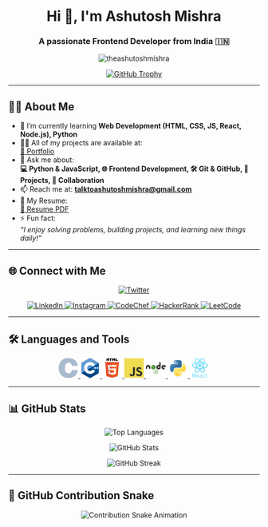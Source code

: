 <h1 align="center">Hi 👋, I'm Ashutosh Mishra</h1>
<h3 align="center">A passionate Frontend Developer from India 🇮🇳</h3>

<p align="center">
  <img src="https://komarev.com/ghpvc/?username=theashutoshmishra&label=Profile%20views&color=0e75b6&style=flat" alt="theashutoshmishra" />
</p>

<p align="center">
  <a href="https://github.com/ryo-ma/github-profile-trophy">
    <img src="https://github-profile-trophy.vercel.app/?username=theashutoshmishra&theme=algolia" alt="GitHub Trophy" />
  </a>
</p>

---

## 🧑‍💻 About Me

- 🌱 I’m currently learning **Web Development (HTML, CSS, JS, React, Node.js), Python**
- 👨‍💻 All of my projects are available at:  
  [💼 Portfolio](https://theashutoshmishra.github.io/portfolio/)
- 💬 Ask me about:  
  **💻 Python & JavaScript, 🌐 Frontend Development, 🛠️ Git & GitHub, 🚀 Projects, 🤝 Collaboration**
- 📫 Reach me at: **talktoashutoshmishra@gmail.com**
- 📄 My Resume:  
  [📄 Resume PDF](https://github.com/TheAshutoshMishra/resume/blob/main/Ashutosh_Mishra_Resume.pdf)
- ⚡ Fun fact:  
  *“I enjoy solving problems, building projects, and learning new things daily!”*

---

## 🌐 Connect with Me

<p align="center">
  <a href="https://twitter.com/ashutoshmi17031" target="_blank">
    <img src="https://img.shields.io/twitter/follow/ashutoshmi17031?logo=twitter&style=for-the-badge" alt="Twitter" />
  </a>
</p>

<p align="center">
  <a href="https://linkedin.com/in/ashutosh-mishra" target="_blank">
    <img src="https://raw.githubusercontent.com/rahuldkjain/github-profile-readme-generator/master/src/images/icons/Social/linked-in-alt.svg" alt="LinkedIn" height="30" width="40" />
  </a>
  <a href="https://instagram.com/pt__ashutosh_mishra" target="_blank">
    <img src="https://raw.githubusercontent.com/rahuldkjain/github-profile-readme-generator/master/src/images/icons/Social/instagram.svg" alt="Instagram" height="30" width="40" />
  </a>
  <a href="https://www.codechef.com/users/mishraashu" target="_blank">
    <img src="https://cdn.jsdelivr.net/npm/simple-icons@3.1.0/icons/codechef.svg" alt="CodeChef" height="30" width="40" />
  </a>
  <a href="https://www.hackerrank.com/dev_ashutoshmis1" target="_blank">
    <img src="https://raw.githubusercontent.com/rahuldkjain/github-profile-readme-generator/master/src/images/icons/Social/hackerrank.svg" alt="HackerRank" height="30" width="40" />
  </a>
  <a href="https://www.leetcode.com/buildwithashu" target="_blank">
    <img src="https://raw.githubusercontent.com/rahuldkjain/github-profile-readme-generator/master/src/images/icons/Social/leet-code.svg" alt="LeetCode" height="30" width="40" />
  </a>
</p>

---

## 🛠️ Languages and Tools

<p align="center">
  <a href="https://www.cprogramming.com/" target="_blank">
    <img src="https://raw.githubusercontent.com/devicons/devicon/master/icons/c/c-original.svg" alt="C" width="40" height="40"/>
  </a>
  <a href="https://www.w3schools.com/cpp/" target="_blank">
    <img src="https://raw.githubusercontent.com/devicons/devicon/master/icons/cplusplus/cplusplus-original.svg" alt="C++" width="40" height="40"/>
  </a>
  <a href="https://www.w3.org/html/" target="_blank">
    <img src="https://raw.githubusercontent.com/devicons/devicon/master/icons/html5/html5-original-wordmark.svg" alt="HTML5" width="40" height="40"/>
  </a>
  <a href="https://developer.mozilla.org/en-US/docs/Web/JavaScript" target="_blank">
    <img src="https://raw.githubusercontent.com/devicons/devicon/master/icons/javascript/javascript-original.svg" alt="JavaScript" width="40" height="40"/>
  </a>
  <a href="https://nodejs.org" target="_blank">
    <img src="https://raw.githubusercontent.com/devicons/devicon/master/icons/nodejs/nodejs-original-wordmark.svg" alt="Node.js" width="40" height="40"/>
  </a>
  <a href="https://www.python.org" target="_blank">
    <img src="https://raw.githubusercontent.com/devicons/devicon/master/icons/python/python-original.svg" alt="Python" width="40" height="40"/>
  </a>
  <a href="https://reactjs.org/" target="_blank">
    <img src="https://raw.githubusercontent.com/devicons/devicon/master/icons/react/react-original-wordmark.svg" alt="React" width="40" height="40"/>
  </a>
</p>

---

## 📊 GitHub Stats

<p align="center">
  <img src="https://github-readme-stats.vercel.app/api/top-langs?username=theashutoshmishra&show_icons=true&locale=en&layout=compact" alt="Top Languages" />
</p>

<p align="center">
  <img src="https://github-readme-stats.vercel.app/api?username=theashutoshmishra&show_icons=true&locale=en" alt="GitHub Stats" />
</p>

<p align="center">
  <img src="https://streak-stats.demolab.com/?user=theashutoshmishra" alt="GitHub Streak" />
</p>

---

## 🐍 GitHub Contribution Snake

<p align="center">
  <img src="https://github.com/theashutoshmishra/theashutoshmishra/raw/output/github-contribution-grid-snake.svg" alt="Contribution Snake Animation" />
</p>
